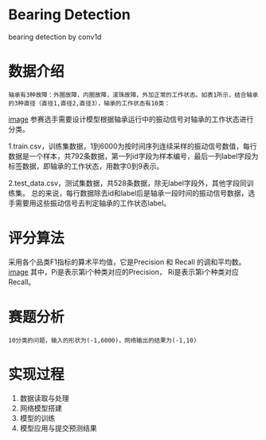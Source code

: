 # Bearing Detection
 bearing detection by conv1d
# 数据介绍
    轴承有3种故障：外圈故障，内圈故障，滚珠故障，外加正常的工作状态。如表1所示，结合轴承的3种直径（直径1,直径2,直径3），轴承的工作状态有10类：
[image](https://github.com/DJdongbudong/Bearing-Detection/blob/master/resource/1.png)
参赛选手需要设计模型根据轴承运行中的振动信号对轴承的工作状态进行分类。

1.train.csv，训练集数据，1到6000为按时间序列连续采样的振动信号数值，每行数据是一个样本，共792条数据，第一列id字段为样本编号，最后一列label字段为标签数据，即轴承的工作状态，用数字0到9表示。

2.test_data.csv，测试集数据，共528条数据，除无label字段外，其他字段同训练集。 总的来说，每行数据除去id和label后是轴承一段时间的振动信号数据，选手需要用这些振动信号去判定轴承的工作状态label。
# 评分算法
采用各个品类F1指标的算术平均值，它是Precision 和 Recall 的调和平均数。
[image](https://github.com/DJdongbudong/Bearing-Detection/blob/master/resource/2.png)
其中，Pi是表示第i个种类对应的Precision， Ri是表示第i个种类对应Recall。

# 赛题分析
    10分类的问题，输入的形状为(-1,6000)，网络输出的结果为(-1,10)

# 实现过程
1. 数据读取与处理
2. 网络模型搭建
3. 模型的训练
4. 模型应用与提交预测结果
